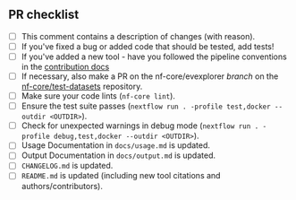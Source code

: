 <!--
# nf-core/evexplorer pull request

Many thanks for contributing to nf-core/evexplorer!

Please fill in the appropriate checklist below (delete whatever is not relevant).
These are the most common things requested on pull requests (PRs).

Remember that PRs should be made against the dev branch, unless you're preparing a pipeline release.

Learn more about contributing: [CONTRIBUTING.md](https://github.com/nf-core/evexplorer/tree/master/.github/CONTRIBUTING.md)
-->

## PR checklist

- [ ] This comment contains a description of changes (with reason).
- [ ] If you've fixed a bug or added code that should be tested, add tests!
- [ ] If you've added a new tool - have you followed the pipeline conventions in the [contribution docs](https://github.com/nf-core/evexplorer/tree/master/.github/CONTRIBUTING.md)
- [ ] If necessary, also make a PR on the nf-core/evexplorer _branch_ on the [nf-core/test-datasets](https://github.com/nf-core/test-datasets) repository.
- [ ] Make sure your code lints (`nf-core lint`).
- [ ] Ensure the test suite passes (`nextflow run . -profile test,docker --outdir <OUTDIR>`).
- [ ] Check for unexpected warnings in debug mode (`nextflow run . -profile debug,test,docker --outdir <OUTDIR>`).
- [ ] Usage Documentation in `docs/usage.md` is updated.
- [ ] Output Documentation in `docs/output.md` is updated.
- [ ] `CHANGELOG.md` is updated.
- [ ] `README.md` is updated (including new tool citations and authors/contributors).

